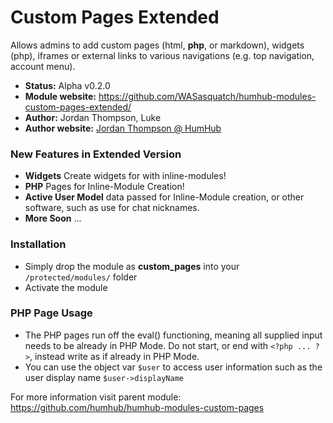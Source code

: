 Custom Pages Extended
============

Allows admins to add custom pages (html, **php**, or markdown), widgets (php), iframes or external links to various navigations (e.g. top navigation, account menu).

- __Status:__ Alpha v0.2.0
- __Module website:__ <https://github.com/WASasquatch/humhub-modules-custom-pages-extended/>
- __Author:__ Jordan Thompson, Luke
- __Author website:__ [Jordan Thompson @ HumHub](http://community.humhub.org)

### New Features in Extended Version

- **Widgets** Create widgets for with inline-modules!
- **PHP** Pages for Inline-Module Creation!
- **Active User Model** data passed for Inline-Module creation, or other software, such as use for chat nicknames.
- **More Soon** ...

### Installation

- Simply drop the module as **custom_pages** into your `/protected/modules/` folder
- Activate the module

### PHP Page Usage

- The PHP pages run off the eval() functioning, meaning all supplied input needs to be already in PHP Mode. Do not start, or end with `<?php ... ?>`, instead write as if already in PHP Mode. 
- You can use the object var `$user` to access user information such as the user display name `$user->displayName`

For more  information visit parent module:
<https://github.com/humhub/humhub-modules-custom-pages>

